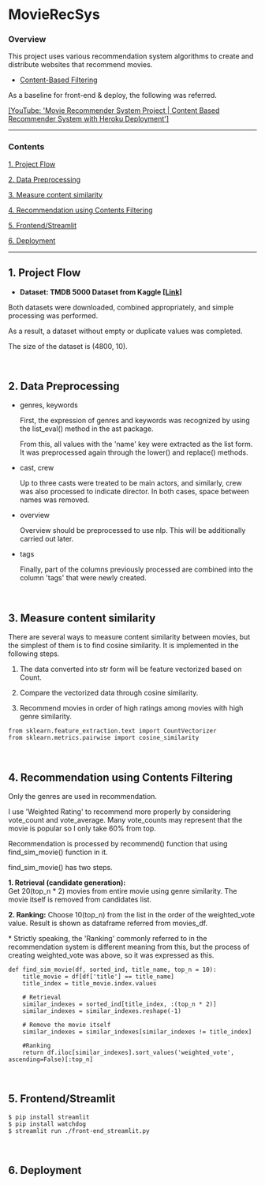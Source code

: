 # MovieRecSys

### Overview
This project uses various recommendation system algorithms to create and distribute websites that recommend movies.

- <a href = "https://github.com/KevinTheRainmaker/Recommendation_Algorithms/blob/main/1.%20Content-Based%20Filtering%20Practice%20-%20TMDB%205000%20Movie%20Dataset.ipynb">Content-Based Filtering</a>


As a baseline for front-end & deploy, the following was referred.

<a href="https://youtu.be/1xtrIEwY_zY">[YouTube: 'Movie Recommender System Project | Content Based Recommender System with Heroku Deployment']</a>

---
### Contents

<a href ="https://github.com/KevinTheRainmaker/MovieRecSys/blob/main/README.md#1-project-flow">1. Project Flow</a>

<a href ="https://github.com/KevinTheRainmaker/MovieRecSys/blob/main/README.md#2-data-preprocessing">2. Data Preprocessing</a>

<a href ="https://github.com/KevinTheRainmaker/MovieRecSys/blob/main/README.md#3-measure-content-similarity">3. Measure content similarity</a>

<a href ="https://github.com/KevinTheRainmaker/MovieRecSys/blob/main/README.md#4-recommendation-using-contents-filtering">4. Recommendation using Contents Filtering</a>

<a href ="https://github.com/KevinTheRainmaker/MovieRecSys/blob/main/README.md#5-frontendstreamlit">5. Frontend/Streamlit</a>

<a href ="https://github.com/KevinTheRainmaker/MovieRecSys/blob/main/README.md#6-deployment">6. Deployment</a>

---

## 1. Project Flow

- **Dataset: TMDB 5000 Dataset from Kaggle
<a href ="https://www.kaggle.com/tmdb/tmdb-movie-metadata">[Link]</a>**

Both datasets were downloaded, combined appropriately, and simple processing was performed. 

As a result, a dataset without empty or duplicate values was completed.
    
The size of the dataset is (4800, 10).

<br >

## 2. Data Preprocessing

- genres, keywords

    First, the expression of genres and keywords was recognized by using the list_eval() method in the ast package. 

    From this, all values with the 'name' key were extracted as the list form. It was preprocessed again through the lower() and replace() methods.

- cast, crew

    Up to three casts were treated to be main actors, and similarly, crew was also processed to indicate director. In both cases, space between names was removed.

- overview

    Overview should be preprocessed to use nlp. This will be additionally carried out later.

- tags

    Finally, part of the columns previously processed are combined into the column 'tags' that were newly created.

<br>

## 3. Measure content similarity

There are several ways to measure content similarity between movies, but the simplest of them is to find cosine similarity. It is implemented in the following steps.

1. The data converted into str form will be feature vectorized based on Count.

2. Compare the vectorized data through cosine similarity.

3. Recommend movies in order of high ratings among movies with high genre similarity.

```
from sklearn.feature_extraction.text import CountVectorizer
from sklearn.metrics.pairwise import cosine_similarity
```

<br>

## 4. Recommendation using Contents Filtering

Only the genres are used in recommendation.

I use 'Weighted Rating' to recommend more properly by considering vote_count and vote_average. Many vote_counts may represent that the movie is popular so I only take 60% from top.

Recommendation is processed by recommend() function that using find_sim_movie() function in it.

find_sim_movie() has two steps.

**1. Retrieval (candidate generation):**     
Get 20(top_n * 2) movies from entire movie using genre similarity. The movie itself is removed from candidates list.

**2. Ranking:**
Choose 10(top_n) from the list in the order of the weighted_vote value. Result is shown as dataframe referred from movies_df.

\* Strictly speaking, the 'Ranking' commonly referred to in the recommendation system is different meaning from this, but the process of creating weighted_vote was above, so it was expressed as this.

```
def find_sim_movie(df, sorted_ind, title_name, top_n = 10):
    title_movie = df[df['title'] == title_name]
    title_index = title_movie.index.values
    
    # Retrieval
    similar_indexes = sorted_ind[title_index, :(top_n * 2)]
    similar_indexes = similar_indexes.reshape(-1)
    
    # Remove the movie itself
    similar_indexes = similar_indexes[similar_indexes != title_index]
    
    #Ranking
    return df.iloc[similar_indexes].sort_values('weighted_vote', ascending=False)[:top_n]
```

<br>

## 5. Frontend/Streamlit
```
$ pip install streamlit
$ pip install watchdog
$ streamlit run ./front-end_streamlit.py
```
<br>

## 6. Deployment
